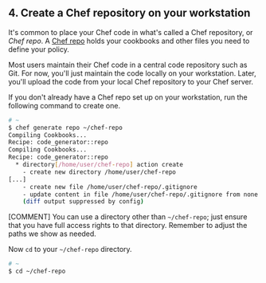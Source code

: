 ## 4. Create a Chef repository on your workstation

It's common to place your Chef code in what's called a Chef repository, or _Chef repo_. A [Chef repo](https://docs.chef.io/chef_repo.html) holds your cookbooks and other files you need to define your policy.

Most users maintain their Chef code in a central code repository such as Git. For now, you'll just maintain the code locally on your workstation. Later, you'll upload the code from your local Chef repository to your Chef server.

If you don't already have a Chef repo set up on your workstation, run the following command to create one.

```bash
# ~
$ chef generate repo ~/chef-repo
Compiling Cookbooks...
Recipe: code_generator::repo
Compiling Cookbooks...
Recipe: code_generator::repo
  * directory[/home/user/chef-repo] action create
    - create new directory /home/user/chef-repo
[...]
    - create new file /home/user/chef-repo/.gitignore
    - update content in file /home/user/chef-repo/.gitignore from none to 3523c4
    (diff output suppressed by config)
```

[COMMENT] You can use a directory other than <code class="file-path">~/chef-repo</code>; just ensure that you have full access rights to that directory. Remember to adjust the paths we show as needed.

Now `cd` to your <code class="file-path">~/chef-repo</code> directory.

```bash
# ~
$ cd ~/chef-repo
```
